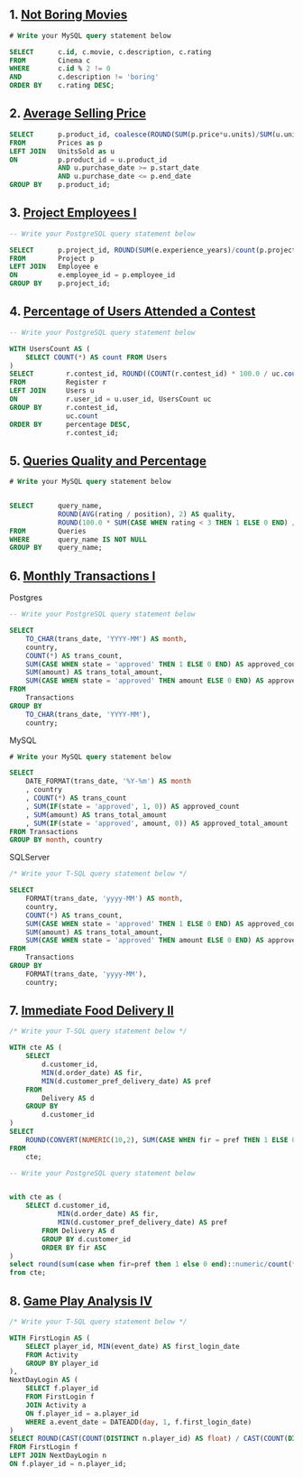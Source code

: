 
## 1. [Not Boring Movies](https://leetcode.com/problems/not-boring-movies/)

```sql
# Write your MySQL query statement below

SELECT      c.id, c.movie, c.description, c.rating
FROM        Cinema c
WHERE       c.id % 2 != 0
AND         c.description != 'boring'
ORDER BY    c.rating DESC;
```

## 2. [Average Selling Price](https://leetcode.com/problems/average-selling-price/)

```sql
SELECT      p.product_id, coalesce(ROUND(SUM(p.price*u.units)/SUM(u.units)::numeric,2),0) as average_price
FROM        Prices as p
LEFT JOIN   UnitsSold as u
ON          p.product_id = u.product_id 
            AND u.purchase_date >= p.start_date 
            AND u.purchase_date <= p.end_date
GROUP BY    p.product_id;
```

## 3. [Project Employees I](https://leetcode.com/problems/project-employees-i/)

```sql
-- Write your PostgreSQL query statement below

SELECT      p.project_id, ROUND(SUM(e.experience_years)/count(p.project_id)::NUMERIC,2) AS average_years
FROM        Project p
LEFT JOIN   Employee e
ON          e.employee_id = p.employee_id
GROUP BY    p.project_id;
```

## 4. [Percentage of Users Attended a Contest](https://leetcode.com/problems/percentage-of-users-attended-a-contest/)

```sql
-- Write your PostgreSQL query statement below

WITH UsersCount AS (
    SELECT COUNT(*) AS count FROM Users
)
SELECT        r.contest_id, ROUND((COUNT(r.contest_id) * 100.0 / uc.count)::NUMERIC, 2) AS percentage
FROM          Register r
LEFT JOIN     Users u
ON            r.user_id = u.user_id, UsersCount uc
GROUP BY      r.contest_id,
              uc.count
ORDER BY      percentage DESC,
              r.contest_id;
```

## 5. [Queries Quality and Percentage](https://leetcode.com/problems/queries-quality-and-percentage/)

```sql
# Write your MySQL query statement below


SELECT      query_name,
            ROUND(AVG(rating / position), 2) AS quality,
            ROUND(100.0 * SUM(CASE WHEN rating < 3 THEN 1 ELSE 0 END) / COUNT(*), 2) AS poor_query_percentage
FROM        Queries
WHERE       query_name IS NOT NULL
GROUP BY    query_name;
```

## 6. [Monthly Transactions I](https://leetcode.com/problems/monthly-transactions-i/)

Postgres
```sql
-- Write your PostgreSQL query statement below

SELECT 
    TO_CHAR(trans_date, 'YYYY-MM') AS month, 
    country, 
    COUNT(*) AS trans_count,
    SUM(CASE WHEN state = 'approved' THEN 1 ELSE 0 END) AS approved_count, 
    SUM(amount) AS trans_total_amount, 
    SUM(CASE WHEN state = 'approved' THEN amount ELSE 0 END) AS approved_total_amount
FROM 
    Transactions 
GROUP BY 
    TO_CHAR(trans_date, 'YYYY-MM'), 
    country;
```

MySQL
```sql
# Write your MySQL query statement below

SELECT 
    DATE_FORMAT(trans_date, '%Y-%m') AS month
    , country
    , COUNT(*) AS trans_count
    , SUM(IF(state = 'approved', 1, 0)) AS approved_count
    , SUM(amount) AS trans_total_amount
    , SUM(IF(state = 'approved', amount, 0)) AS approved_total_amount
FROM Transactions
GROUP BY month, country
```

SQLServer
```sql
/* Write your T-SQL query statement below */

SELECT 
    FORMAT(trans_date, 'yyyy-MM') AS month, 
    country, 
    COUNT(*) AS trans_count,
    SUM(CASE WHEN state = 'approved' THEN 1 ELSE 0 END) AS approved_count, 
    SUM(amount) AS trans_total_amount, 
    SUM(CASE WHEN state = 'approved' THEN amount ELSE 0 END) AS approved_total_amount
FROM 
    Transactions 
GROUP BY 
    FORMAT(trans_date, 'yyyy-MM'), 
    country;
```

## 7.  [Immediate Food Delivery II](https://leetcode.com/problems/immediate-food-delivery-ii/)

```sql
/* Write your T-SQL query statement below */

WITH cte AS (
    SELECT 
        d.customer_id, 
        MIN(d.order_date) AS fir, 
        MIN(d.customer_pref_delivery_date) AS pref
    FROM 
        Delivery AS d
    GROUP BY 
        d.customer_id
)
SELECT 
    ROUND(CONVERT(NUMERIC(10,2), SUM(CASE WHEN fir = pref THEN 1 ELSE 0 END)) / COUNT(*) * 100, 2) AS immediate_percentage
FROM 
    cte;
```

```sql
-- Write your PostgreSQL query statement below


with cte as (
    SELECT d.customer_id, 
            MIN(d.order_date) AS fir, 
            MIN(d.customer_pref_delivery_date) AS pref
        FROM Delivery AS d
        GROUP BY d.customer_id
        ORDER BY fir ASC
)
select round(sum(case when fir=pref then 1 else 0 end)::numeric/count(*)*100,2)  as immediate_percentage
from cte;
```

## 8. [Game Play Analysis IV](https://leetcode.com/problems/game-play-analysis-iv/)

```sql
/* Write your T-SQL query statement below */

WITH FirstLogin AS (
    SELECT player_id, MIN(event_date) AS first_login_date
    FROM Activity
    GROUP BY player_id
),
NextDayLogin AS (
    SELECT f.player_id
    FROM FirstLogin f
    JOIN Activity a
    ON f.player_id = a.player_id
    WHERE a.event_date = DATEADD(day, 1, f.first_login_date)
)
SELECT ROUND(CAST(COUNT(DISTINCT n.player_id) AS float) / CAST(COUNT(DISTINCT f.player_id) AS float), 2) AS fraction
FROM FirstLogin f
LEFT JOIN NextDayLogin n
ON f.player_id = n.player_id;
```